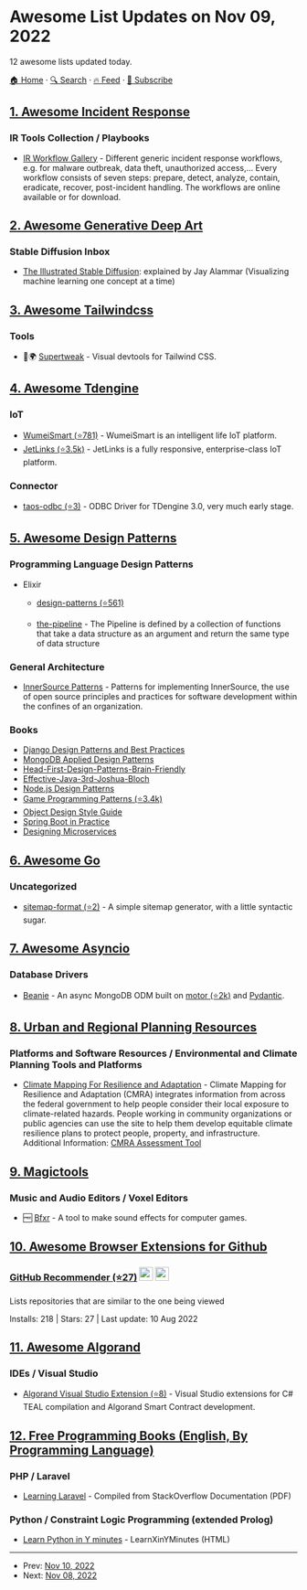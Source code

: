 # Awesome List Updates on Nov 09, 2022

12 awesome lists updated today.

[🏠 Home](/README.md) · [🔍 Search](https://www.trackawesomelist.com/search/) · [🔥 Feed](https://www.trackawesomelist.com/rss.xml) · [📮 Subscribe](https://trackawesomelist.us17.list-manage.com/subscribe?u=d2f0117aa829c83a63ec63c2f&id=36a103854c)



## [1. Awesome Incident Response](/content/meirwah/awesome-incident-response/README.md)

### IR Tools Collection / Playbooks

*   [IR Workflow Gallery](https://www.incidentresponse.org/playbooks/) - Different generic incident response workflows, e.g. for malware outbreak, data theft, unauthorized access,... Every workflow consists of seven steps: prepare, detect, analyze, contain, eradicate, recover, post-incident handling. The workflows are online available or for download.

## [2. Awesome Generative Deep Art](/content/filipecalegario/awesome-generative-deep-art/README.md)

### Stable Diffusion Inbox

*   [The Illustrated Stable Diffusion](https://jalammar.github.io/illustrated-stable-diffusion/): explained by Jay Alammar (Visualizing machine learning one concept at a time)

## [3. Awesome Tailwindcss](/content/aniftyco/awesome-tailwindcss/README.md)

### Tools

*   💼🌍 [Supertweak](https://supertweak.dev) - Visual devtools for Tailwind CSS.

## [4. Awesome Tdengine](/content/taosdata/awesome-tdengine/README.md)

### IoT

*   [WumeiSmart (⭐781)](https://github.com/kerwincui/wumei-smart) - WumeiSmart is an intelligent life IoT platform.
*   [JetLinks (⭐3.5k)](https://github.com/jetlinks/jetlinks-community) - JetLinks is a fully responsive, enterprise-class IoT platform.

### Connector

*   [taos-odbc (⭐3)](https://github.com/freemine/taos_odbc) - ODBC Driver for TDengine 3.0, very much early stage.

## [5. Awesome Design Patterns](/content/DovAmir/awesome-design-patterns/README.md)

### Programming Language Design Patterns

*   Elixir
    *   [design-patterns (⭐561)](https://github.com/joshnuss/design-patterns-in-elixir)

    *   [the-pipeline](https://mattpruitt.com/articles/the-pipeline) - The Pipeline is defined by a collection of functions that take a data structure as an argument and return the same type of data structure

### General Architecture

*   [InnerSource Patterns](https://patterns.innersourcecommons.org/) - Patterns for implementing InnerSource, the use of open source principles and practices for software development within the confines of an organization.

### Books

*   [Django Design Patterns and Best Practices](https://arunrocks.com/static/book/django-design-patterns-best-practices-2-ed)
*   [MongoDB Applied Design Patterns](http://shop.oreilly.com/product/0636920027041.do)
*   [Head-First-Design-Patterns-Brain-Friendly](https://www.amazon.com/Head-First-Design-Patterns-Brain-Friendly/dp/0596007124/ref=pd_sim_14_4)
*   [Effective-Java-3rd-Joshua-Bloch](https://www.amazon.com/Effective-Java-3rd-Joshua-Bloch/dp/0134685997/ref=pd_sim_14_7)
*   [Node.js Design Patterns](https://www.packtpub.com/web-development/nodejs-design-patterns-second-edition)
*   [Game Programming Patterns (⭐3.4k)](https://github.com/munificent/game-programming-patterns)
*   [Object Design Style Guide](https://www.manning.com/books/object-design-style-guide)
*   [Spring Boot in Practice](https://www.manning.com/books/spring-boot-in-practice)
*   [Designing Microservices](https://www.manning.com/books/designing-microservices)

## [6. Awesome Go](/content/avelino/awesome-go/README.md)

### Uncategorized

*   [sitemap-format (⭐2)](https://github.com/mingard/sitemap-format) - A simple sitemap generator, with a little syntactic sugar.

## [7. Awesome Asyncio](/content/timofurrer/awesome-asyncio/README.md)

### Database Drivers

*   [Beanie](https://beanie-odm.dev) - An async MongoDB ODM built on [motor (⭐2k)](https://github.com/mongodb/motor) and [Pydantic](https://pydantic-docs.helpmanual.io).

## [8. Urban and Regional Planning Resources](/content/APA-Technology-Division/urban-and-regional-planning-resources/README.md)

### Platforms and Software Resources / Environmental and Climate Planning Tools and Platforms

*   [Climate Mapping For Resilience and Adaptation](https://resilience.climate.gov/#assessment-tool) - Climate Mapping for Resilience and Adaptation (CMRA) integrates information from across the federal government to help people consider their local exposure to climate-related hazards. People working in community organizations or public agencies can use the site to help them develop equitable climate resilience plans to protect people, property, and infrastructure. Additional Information: [CMRA Assessment Tool](https://livingatlas.arcgis.com/assessment-tool/home)

## [9. Magictools](/content/ellisonleao/magictools/README.md)

### Music and Audio Editors / Voxel Editors

*   :free: [Bfxr](https://www.bfxr.net/) - A tool to make sound effects for computer games.

## [10. Awesome Browser Extensions for Github](/content/stefanbuck/awesome-browser-extensions-for-github/README.md)

### [GitHub Recommender (⭐27)](https://github.com/IndexStorm/git-rec-ext/) <a href="https://chrome.google.com/webstore/detail/github-recommender/hbiichfklkmlebacdfhkojcpmmakmamk"><img src="https://raw.githubusercontent.com/alrra/browser-logos/master/src/chrome/chrome_48x48.png" width="24" /></a> <a href="https://addons.mozilla.org/en-US/firefox/addon/github-recommender/"><img src="https://raw.githubusercontent.com/alrra/browser-logos/master/src/firefox/firefox_48x48.png" width="24" /></a>

Lists repositories that are similar to the one being viewed

Installs: 218 | Stars: 27 | Last update: 10 Aug 2022

## [11. Awesome Algorand](/content/aorumbayev/awesome-algorand/README.md)

### IDEs / Visual Studio

*   [Algorand Visual Studio Extension (⭐8)](https://github.com/FrankSzendzielarz/AlgorandVisualStudio) - Visual Studio extensions for C# TEAL compilation and Algorand Smart Contract development.

## [12. Free Programming Books (English, By Programming Language)](/content/EbookFoundation/free-programming-books/README.md)

### PHP / Laravel

*   [Learning Laravel](https://riptutorial.com/Download/laravel.pdf) - Compiled from StackOverflow Documentation (PDF)

### Python / Constraint Logic Programming (extended Prolog)

*   [Learn Python in Y minutes](https://learnxinyminutes.com/docs/python/) - LearnXinYMinutes (HTML)

---

- Prev: [Nov 10, 2022](/content/2022/11/10/README.md)
- Next: [Nov 08, 2022](/content/2022/11/08/README.md)